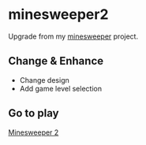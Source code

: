 # minesweeper2
Upgrade from my [minesweeper](https://github.com/jatu-studiobox/minesweeper) project.

## Change & Enhance
* Change design
* Add game level selection

## Go to play

[Minesweeper 2](https://jatu-studiobox.github.io/minesweeper2/)
